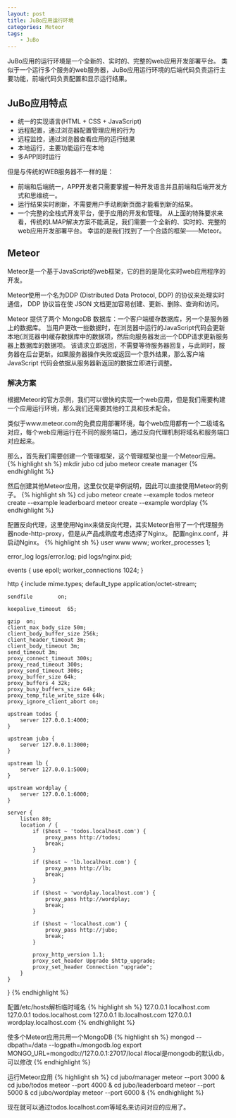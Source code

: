 ```yaml
---
layout: post
title: JuBo应用运行环境 
categories: Meteor
tags: 
    - JuBo
---
```


JuBo应用的运行环境是一个全新的、实时的、完整的web应用开发部署平台。
类似于一个运行多个服务的web服务器，JuBo应用运行环境的后端代码负责运行主要功能，前端代码负责配置和显示运行结果。

## JuBo应用特点 

* 统一的实现语言(HTML + CSS + JavaScript)
* 远程配置，通过浏览器配置管理应用的行为
* 远程监控，通过浏览器查看应用的运行结果
* 本地运行，主要功能运行在本地
* 多APP同时运行

但是与传统的WEB服务器不一样的是：

- 前端和后端统一，APP开发者只需要掌握一种开发语言并且前端和后端开发方式和思维统一。
- 运行结果实时刷新，不需要用户手动刷新页面才能看到新的结果。
- 一个完整的全栈式开发平台，便于应用的开发和管理。
从上面的特殊要求来看，传统的LMAP解决方案不能满足，我们需要一个全新的、实时的、完整的web应用开发部署平台。
幸运的是我们找到了一个合适的框架——Meteor。

## Meteor 
Meteor是一个基于JavaScript的web框架，它的目的是简化实时web应用程序的开发。

Meteor使用一个名为DDP (Distributed Data Protocol, DDP) 的协议来处理实时通信， DDP 协议旨在使 JSON 文档更加容易创建、更新、删除、查询和访问。

Meteor 提供了两个 MongoDB 数据库：一个客户端缓存数据库，另一个是服务器上的数据库。 当用户更改一些数据时，在浏览器中运行的JavaScript代码会更新本地(浏览器中)缓存数据库中的数据项，然后向服务器发出一个DDP请求更新服务器上数据库的数据项。
该请求立即返回，不需要等待服务器回复，与此同时，服务器在后台更新。如果服务器操作失败或返回一个意外结果，那么客户端 JavaScript 代码会依据从服务器新返回的数据立即进行调整。

### 解决方案 
根据Meteor的官方示例，我们可以很快的实现一个web应用，但是我们需要构建一个应用运行环境，那么我们还需要其他的工具和技术配合。

类似于www.meteor.com的免费应用部署环境，每个web应用都有一个二级域名对应，每个web应用运行在不同的服务端口，通过反向代理机制将域名和服务端口对应起来。

那么，首先我们需要创建一个管理框架，这个管理框架也是一个Meteor应用。
{% highlight sh %}
    mkdir jubo
    cd jubo
	meteor create manager
{% endhighlight %} 

然后创建其他Meteor应用，这里仅仅是举例说明，因此可以直接使用Meteor的例子。
{% highlight sh %}
    cd jubo
    meteor create --example todos
	meteor create --example leaderboard
	meteor create --example wordplay
{% endhighlight %} 

配置反向代理，这里使用Nginx来做反向代理，其实Meteor自带了一个代理服务器node-http-proxy，但是从产品成熟度考虑选择了Nginx。
配置nginx.conf，并启动Nginx。
{% highlight sh %}
user www www;
worker_processes  1;

error_log  logs/error.log;
pid        logs/nginx.pid;


events {
    use epoll;
    worker_connections  1024;
}


http {
    include       mime.types;
    default_type  application/octet-stream;

    sendfile        on;

    keepalive_timeout  65;

    gzip  on;
    client_max_body_size 50m;
    client_body_buffer_size 256k;
    client_header_timeout 3m;
    client_body_timeout 3m;
    send_timeout 3m;
    proxy_connect_timeout 300s;
    proxy_read_timeout 300s;
    proxy_send_timeout 300s;
    proxy_buffer_size 64k;
    proxy_buffers 4 32k;
    proxy_busy_buffers_size 64k;
    proxy_temp_file_write_size 64k;
    proxy_ignore_client_abort on;

    upstream todos {
        server 127.0.0.1:4000;
    }

    upstream jubo {
        server 127.0.0.1:3000;
    }

    upstream lb {
        server 127.0.0.1:5000;
    }

    upstream wordplay {
        server 127.0.0.1:6000;
    }

    server {
        listen 80;
        location / {
            if ($host ~ 'todos.localhost.com') {
                proxy_pass http://todos;
                break;
            }

            if ($host ~ 'lb.localhost.com') {
                proxy_pass http://lb;
                break;
            }

            if ($host ~ 'wordplay.localhost.com') {
                proxy_pass http://wordplay;
                break;
            }

            if ($host ~ 'localhost.com') {
                proxy_pass http://jubo;
                break;
            }

            proxy_http_version 1.1;
            proxy_set_header Upgrade $http_upgrade;
            proxy_set_header Connection "upgrade";
        }
    }
}
{% endhighlight %} 

配置/etc/hosts解析临时域名
{% highlight sh %}
    127.0.0.1 localhost.com
    127.0.0.1 todos.localhost.com
    127.0.0.1 lb.localhost.com
    127.0.0.1 wordplay.localhost.com
{% endhighlight %} 

使多个Meteor应用共用一个MongoDB
{% highlight sh %}
    mongod --dbpath=/data --logpath=/mongodb.log
    export MONGO_URL=mongodb://127.0.0.1:27017/local #local是mongodb的默认db，可以修改
{% endhighlight %} 

运行Meteor应用
{% highlight sh %}
    cd jubo/manager
	meteor --port 3000 &
	cd jubo/todos 
	meteor --port 4000 &
	cd jubo/leaderboard
	meteor --port 5000 &
	cd jubo/wordplay
	meteor --port 6000 &
{% endhighlight %} 

现在就可以通过todos.localhost.com等域名来访问对应的应用了。

    
